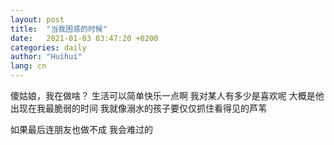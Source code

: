 ```yaml
---
layout: post
title:  "当我困惑的时候"
date:   2021-01-03 03:47:20 +0200
categories: daily
author: "Huihui"
lang: cn
---
```


傻姑娘，我在做啥？
生活可以简单快乐一点啊
我对某人有多少是喜欢呢
大概是他出现在我最脆弱的时间
我就像溺水的孩子要仅仅抓住看得见的芦苇

如果最后连朋友也做不成
我会难过的